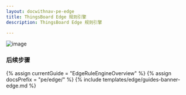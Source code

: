 ```yaml
---
layout: docwithnav-pe-edge
title: ThingsBoard Edge 规则引擎
description: ThingsBoard Edge 规则引擎

---
```


![image](/images/coming-soon.jpg)

### 后续步骤

{% assign currentGuide = "EdgeRuleEngineOverview" %}
{% assign docsPrefix = "pe/edge/" %}
{% include templates/edge/guides-banner-edge.md %}
